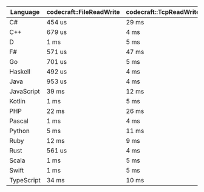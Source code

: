 | Language | codecraft::FileReadWrite | codecraft::TcpReadWrite | example::FileReadWrite | example::TcpReadWrite |
| - | --- | --- | --- | --- |
| C# | 454 us | 29 ms | 256 us | 65 us |
| C++ | 679 us | 4 ms | 224 us | 64 us |
| D | 1 ms | 5 ms | 75 us | 65 us |
| F# | 571 us | 47 ms | 225 us | 101 us |
| Go | 701 us | 5 ms | 69 us | 91 us |
| Haskell | 492 us | 4 ms | 151 us | 111 us |
| Java | 953 us | 4 ms | 262 us | 122 us |
| JavaScript | 39 ms | 12 ms | 418 us | 389 us |
| Kotlin | 1 ms | 5 ms | 447 us | 162 us |
| PHP | 22 ms | 26 ms | 253 us | 202 us |
| Pascal | 1 ms | 4 ms | 360 us | 63 us |
| Python | 5 ms | 11 ms | 385 us | 113 us |
| Ruby | 12 ms | 9 ms | 355 us | 104 us |
| Rust | 561 us | 4 ms | 301 us | 64 us |
| Scala | 1 ms | 5 ms | 751 us | 251 us |
| Swift | 1 ms | 5 ms | 164 us | 71 us |
| TypeScript | 34 ms | 10 ms | 351 us | 311 us |